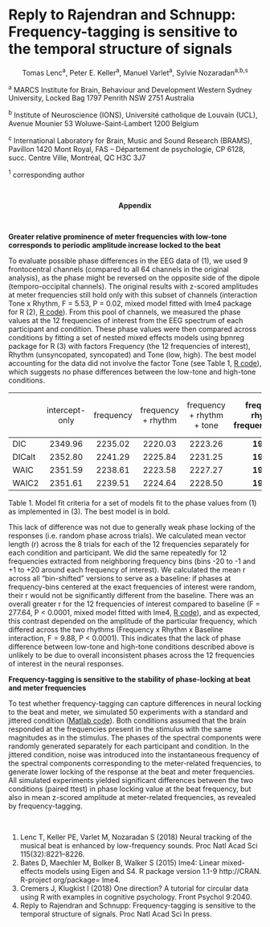 
# Reply to Rajendran and Schnupp: Frequency-tagging is sensitive to the temporal structure of signals<p align="center">Tomas Lenc<sup>a</sup>, Peter E. Keller<sup>a</sup>, Manuel Varlet<sup>a</sup>, Sylvie Nozaradan<sup>a,b,s</sup></p>
<sup>a</sup> MARCS Institute for Brain, Behaviour and Development Western Sydney University, Locked Bag 1797 Penrith NSW 2751 Australia 
<sup>b</sup> Institute of Neuroscience (IONS), Université catholique de Louvain (UCL), Avenue Mounier 53 Woluwe-Saint-Lambert 1200 Belgium <sup>c</sup> International Laboratory for Brain, Music and Sound Research (BRAMS), Pavillon 1420 Mont Royal, FAS – Département de psychologie, CP 6128, succ. Centre Ville, Montréal, QC H3C 3J7 <sup>1</sup> corresponding author&nbsp;  __<p align="center">Appendix</p>__

&nbsp;  
<b>Greater relative prominence of meter frequencies with low-tone corresponds to periodic amplitude increase locked to the beat</b>

To evaluate possible phase differences in the EEG data of (1), we used 9 frontocentral channels (compared to all 64 channels in the original analysis), as the phase might be reversed on the opposite side of the dipole (temporo-occipital channels). The original results with z-scored amplitudes at meter frequencies still hold only with this subset of channels (interaction Tone x Rhythm, F = 5.53, P = 0.02, mixed model fitted with lme4 package for R (2), [R code](https://github.com/TomasLenc/XPLOWHIGH/blob/master/PNAS_response2Rajendran/amplitude_meterZscore_avgFront.R)). From this pool of channels, we measured the phase values at the 12 frequencies of interest from the EEG spectrum of each participant and condition. These phase values were then compared across conditions by fitting a set of nested mixed effects models using bpnreg package for R (3) with factors Frequency (the 12 frequencies of interest), Rhythm (unsyncopated, syncopated) and Tone (low, high). The best model accounting for the data did not involve the factor Tone (see Table 1, [R code](https://github.com/TomasLenc/XPLOWHIGH/blob/master/PNAS_response2Rajendran/phase_fitNestedModels.R)), which suggests no phase differences between the low-tone and high-tone conditions. 

|       | <span style="font-weight:normal">intercept-only</span> | <span style="font-weight:normal">frequency</span> | <span style="font-weight:normal">frequency + rhythm</span> | <span style="font-weight:normal">frequency + rhythm + tone</span> | frequency + rhythm + frequency:rhythm | <span style="font-weight:normal">frequency + rhythm + frequency:rhythm + frequency:tone</span> | <span style="font-weight:normal">frequency + rhythm + frequency:rhythm + rhythm:tone</span> | <span style="font-weight:normal">full model</span> |
|:------|:--------------:|:---------:|:------------------:|:-------------------------:|:-------------------------------------:|:------------------------------------------------------:|:---------------------------------------------------:|:----------:|
|DIC    |    2349.96     |  2235.02  |      2220.03       |          2223.26          |                **1926.28**                |                        1944.99                         |                       1930.97                       |  1955.79   |
|DICalt |    2352.80     |  2241.29  |      2225.84       |          2231.25          |                **1945.53**                |                        1969.91                         |                       1950.72                       |  2005.86   |
|WAIC   |    2351.59     |  2238.61  |      2223.58       |          2227.27          |                **1934.86**                |                        1956.06                         |                       1940.69                       |  1979.05   |
|WAIC2  |    2351.61     |  2239.51  |      2224.64       |          2228.50          |                **1939.13**                |                        1964.98                         |                       1945.54                       |  1995.33   |

Table 1. Model fit criteria for a set of models fit to the phase values from (1) as implemented in (3). The best model is in bold.


This lack of difference was not due to generally weak phase locking of the responses (i.e. random phase across trials). We calculated mean vector length (r) across the 8 trials for each of the 12 frequencies separately for each condition and participant. We did the same repeatedly for 12 frequencies extracted from neighboring frequency bins (bins -20 to -1 and +1 to +20 around each frequency of interest). We calculated the mean r across all “bin-shifted” versions to serve as a baseline: if phases at frequency-bins centered at the exact frequencies of interest were random, their r would not be significantly different from the baseline. There was an overall greater r for the 12 frequencies of interest compared to baseline (F = 277.64, P < 0.0001, mixed model fitted with lme4, [R code](https://github.com/TomasLenc/XPLOWHIGH/blob/master/PNAS_response2Rajendran/phase_meanVectorLength.R)), and as expected, this contrast depended on the amplitude of the particular frequency, which differed across the two rhythms (Frequency x Rhythm x Baseline interaction, F = 9.88, P < 0.0001). This indicates that the lack of phase difference between low-tone and high-tone conditions described above is unlikely to be due to overall inconsistent phases across the 12 frequencies of interest in the neural responses. 


<b>Frequency-tagging is sensitive to the stability of phase-locking at beat and meter frequencies</b>

To test whether frequency-tagging can capture differences in neural locking to the beat and meter, we simulated 50 experiments with a standard and jittered condition ([Matlab code](https://github.com/TomasLenc/XPLOWHIGH/blob/master/PNAS_response2Rajendran/meterFreqNoise_simulateExp.m)). Both conditions assumed that the brain responded at the frequencies present in the stimulus with the same magnitudes as in the stimulus. The phases of the spectral components were randomly generated separately for each participant and condition. In the jittered condition, noise was introduced into the instantaneous frequency of the spectral components corresponding to the meter-related frequencies, to generate lower locking of the response at the beat and meter frequencies. All simulated experiments yielded significant differences between the two conditions (paired ttest) in phase locking value at the beat frequency, but also in mean z-scored amplitude at meter-related frequencies, as revealed by frequency-tagging. 


&nbsp;  

1. 	Lenc T, Keller PE, Varlet M, Nozaradan S (2018) Neural tracking of the musical beat is enhanced by low-frequency sounds. Proc Natl Acad Sci 115(32):8221–8226.2. 	Bates D, Maechler M, Bolker B, Walker S (2015) lme4: Linear mixed-effects models using Eigen and S4. R package version 1.1-9 http://CRAN. R-project org/package= lme4.3. 	Cremers J, Klugkist I (2018) One direction? A tutorial for circular data using R with examples in cognitive psychology. Front Psychol 9:2040.4.	Reply to Rajendran and Schnupp: Frequency-tagging is sensitive to the temporal structure of signals. Proc Natl Acad Sci In press.